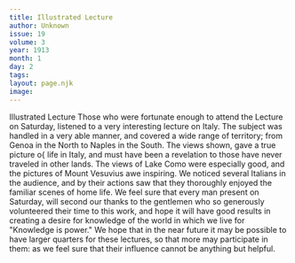 ```yaml
---
title: Illustrated Lecture
author: Unknown
issue: 19
volume: 3
year: 1913
month: 1
day: 2
tags:
layout: page.njk
image:
---
```

Illustrated Lecture   Those who were fortunate enough to attend the Lecture on Saturday, listened to a very interesting lecture on Italy. The subject was handled in a very able manner, and covered a wide range of territory; from Genoa in the North to Naples in the South. The views shown, gave a true picture o{ life in Italy, and must have been a revelation to those   have never traveled in other lands. The views of Lake Como were especially good, and the pictures of Mount Vesuvius awe inspiring.   We noticed several Italians in the audience, and by their actions saw that they thoroughly enjoyed the familiar scenes of home life.   We feel sure that every man present on Saturday, will second our thanks to the gentlemen who so generously volunteered their time to this work, and hope it will have good results in creating a desire for knowledge of the world in which we live for "Knowledge is power."   We hope that in the near future it may be possible to have larger quarters for these lectures, so that more may participate in them: as we feel sure that their influence cannot be anything but helpful.

